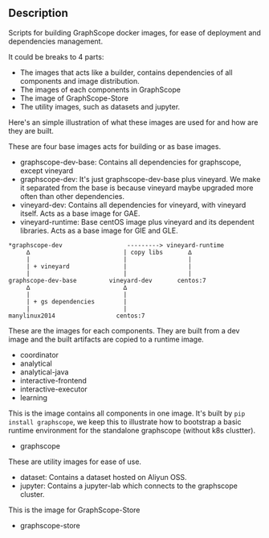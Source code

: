 ## Description
Scripts for building GraphScope docker images, for ease of deployment and
dependencies management.

It could be breaks to 4 parts:

- The images that acts like a builder, contains dependencies of all components and image distribution.
- The images of each components in GraphScope
- The image of GraphScope-Store
- The utility images, such as datasets and jupyter.

Here's an simple illustration of what these images are used for and how are they are built.

These are four base images acts for building or as base images.
- graphscope-dev-base: Contains all dependencies for graphscope, except vineyard
- graphscope-dev: It's just graphscope-dev-base plus vineyard. We make it separated from the base is because vineyard maybe upgraded more often than other dependencies.
- vineyard-dev: Contains all dependencies for vineyard, with vineyard itself. Acts as a base image for GAE.
- vineyard-runtime: Base centOS image plus vineyard and its dependent libraries. Acts as a base image for GIE and GLE.

```
*graphscope-dev                  ---------> vineyard-runtime
     ∆                          | copy libs       ∆
     |                          |                 |
     | + vineyard               |                 |
     |                          |                 |
graphscope-dev-base         vineyard-dev       centos:7
     ∆                          ∆
     |                          |
     | + gs dependencies        |
     |                          |
manylinux2014                 centos:7

```

These are the images for each components. They are built from a dev image and the built artifacts are copied to a runtime image.

- coordinator
- analytical
- analytical-java
- interactive-frontend
- interactive-executor
- learning

This is the image contains all components in one image. It's built by `pip install graphscope`,
we keep this to illustrate how to bootstrap a basic runtime environment for the standalone graphscope (without k8s clustter).

- graphscope

These are utility images for ease of use.

- dataset: Contains a dataset hosted on Aliyun OSS. 
- jupyter: Contains a jupyter-lab which connects to the graphscope cluster.

This is the image for GraphScope-Store

- graphscope-store
